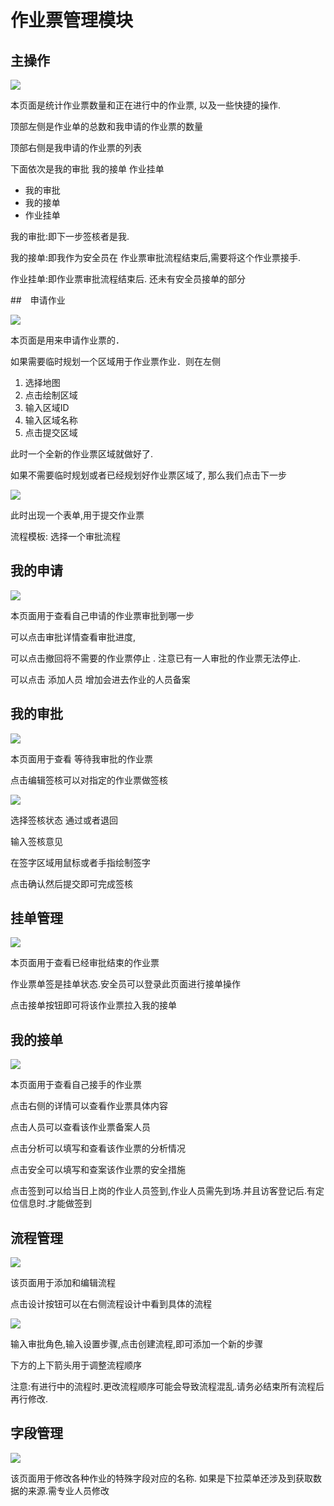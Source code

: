 # 作业票管理模块

## 主操作

![](https://xindoo-doc.oss-cn-shanghai.aliyuncs.com/doc20191114090608.png)

本页面是统计作业票数量和正在进行中的作业票, 以及一些快捷的操作.

顶部左侧是作业单的总数和我申请的作业票的数量

顶部右侧是我申请的作业票的列表

下面依次是我的审批 我的接单 作业挂单

* 我的审批
* 我的接单
* 作业挂单

我的审批:即下一步签核者是我.

我的接单:即我作为安全员在 作业票审批流程结束后,需要将这个作业票接手.

作业挂单:即作业票审批流程结束后. 还未有安全员接单的部分



##　申请作业

![](https://xindoo-doc.oss-cn-shanghai.aliyuncs.com/doc20191114091103.png)

本页面是用来申请作业票的．

如果需要临时规划一个区域用于作业票作业．则在左侧

1. 选择地图　
2. 点击绘制区域
3. 输入区域ID
4. 输入区域名称
5. 点击提交区域

此时一个全新的作业票区域就做好了.



如果不需要临时规划或者已经规划好作业票区域了, 那么我们点击下一步

![](https://xindoo-doc.oss-cn-shanghai.aliyuncs.com/doc20191114091309.png)

此时出现一个表单,用于提交作业票

流程模板: 选择一个审批流程

## 我的申请

![](https://xindoo-doc.oss-cn-shanghai.aliyuncs.com/doc20191114101134.png)

本页面用于查看自己申请的作业票审批到哪一步

可以点击审批详情查看审批进度,

可以点击撤回将不需要的作业票停止 . 注意已有一人审批的作业票无法停止.

可以点击 添加人员 增加会进去作业的人员备案



## 我的审批

![](https://xindoo-doc.oss-cn-shanghai.aliyuncs.com/doc20191114101225.png)

本页面用于查看 等待我审批的作业票

点击编辑签核可以对指定的作业票做签核

![](https://xindoo-doc.oss-cn-shanghai.aliyuncs.com/doc20191114101912.png)

选择签核状态 通过或者退回

输入签核意见

在签字区域用鼠标或者手指绘制签字

点击确认然后提交即可完成签核



## 挂单管理

![](https://xindoo-doc.oss-cn-shanghai.aliyuncs.com/doc20191114102032.png)

本页面用于查看已经审批结束的作业票

作业票单签是挂单状态.安全员可以登录此页面进行接单操作

点击接单按钮即可将该作业票拉入我的接单





## 我的接单

![](https://xindoo-doc.oss-cn-shanghai.aliyuncs.com/doc20191114102131.png)

本页面用于查看自己接手的作业票

点击右侧的详情可以查看作业票具体内容

点击人员可以查看该作业票备案人员

点击分析可以填写和查看该作业票的分析情况

点击安全可以填写和查案该作业票的安全措施

点击签到可以给当日上岗的作业人员签到,作业人员需先到场.并且访客登记后.有定位信息时.才能做签到



## 流程管理

![](https://xindoo-doc.oss-cn-shanghai.aliyuncs.com/doc20191114102412.png)

该页面用于添加和编辑流程

点击设计按钮可以在右侧流程设计中看到具体的流程

![](https://xindoo-doc.oss-cn-shanghai.aliyuncs.com/doc20191114102512.png)

输入审批角色,输入设置步骤,点击创建流程,即可添加一个新的步骤

下方的上下箭头用于调整流程顺序

注意:有进行中的流程时.更改流程顺序可能会导致流程混乱.请务必结束所有流程后再行修改.



## 字段管理

![](https://xindoo-doc.oss-cn-shanghai.aliyuncs.com/doc20191114102721.png)

该页面用于修改各种作业的特殊字段对应的名称. 如果是下拉菜单还涉及到获取数据的来源.需专业人员修改

